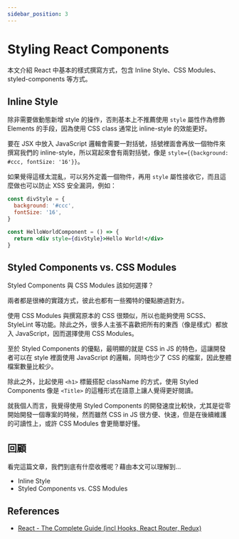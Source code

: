 ```yaml
---
sidebar_position: 3
---
```


# Styling React Components

本文介紹 React 中基本的樣式撰寫方式，包含 Inline Style、CSS Modules、styled-components 等方式。

## Inline Style

除非需要做動態新增 style 的操作，否則基本上不推薦使用 `style` 屬性作為修飾 Elements 的手段，因為使用 CSS class 通常比 inline-style 的效能更好。

要在 JSX 中放入 JavaScript 邏輯會需要一對括號，括號裡面會再放一個物件來撰寫我們的 inline-style，所以寫起來會有兩對括號，像是 `style={{background: #ccc, fontSize: '16'}}`。

如果覺得這樣太混亂，可以另外定義一個物件，再用 `style` 屬性接收它，而且這麼做也可以防止 XSS 安全漏洞，例如：

```jsx
const divStyle = {
  background: '#ccc',
  fontSize: '16',
}

const HelloWorldComponent = () => {
  return <div style={divStyle}>Hello World!</div>
}
```

## Styled Components vs. CSS Modules

Styled Components 與 CSS Modules 該如何選擇？

兩者都是很棒的實踐方式，彼此也都有一些獨特的優點勝過對方。

使用 CSS Modules 與撰寫原本的 CSS 很類似，所以也能夠使用 SCSS、StyleLint 等功能。除此之外，很多人主張不喜歡把所有的東西（像是樣式）都放入 JavaScript，因而選擇使用 CSS Modules。

至於 Styled Components 的優點，最明顯的就是 CSS in JS 的特色，這讓開發者可以在 style 裡面使用 JavaScript 的邏輯，同時也少了 CSS 的檔案，因此整體檔案數量比較少。

除此之外，比起使用 `<h1>` 標籤搭配 className 的方式，使用 Styled Components 像是 `<Title>` 的這種形式在語意上讓人覺得更好閱讀。

就我個人而言，我覺得使用 Styled Components 的開發速度比較快，尤其是從零開始開發一個專案的時候，然而雖然 CSS in JS 很方便、快速，但是在後續維護的可讀性上，或許 CSS Modules 會更簡單好懂。

## 回顧

看完這篇文章，我們到底有什麼收穫呢？藉由本文可以理解到…

- Inline Style
- Styled Components vs. CSS Modules

## References

- [React - The Complete Guide (incl Hooks, React Router, Redux)](https://www.udemy.com/course/react-the-complete-guide-incl-redux/)
